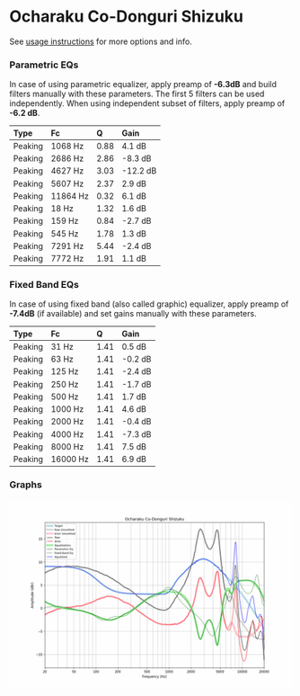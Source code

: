 # Ocharaku Co-Donguri Shizuku
See [usage instructions](https://github.com/jaakkopasanen/AutoEq#usage) for more options and info.

### Parametric EQs
In case of using parametric equalizer, apply preamp of **-6.3dB** and build filters manually
with these parameters. The first 5 filters can be used independently.
When using independent subset of filters, apply preamp of **-6.2 dB**.

| Type    | Fc       |    Q | Gain     |
|:--------|:---------|:-----|:---------|
| Peaking | 1068 Hz  | 0.88 | 4.1 dB   |
| Peaking | 2686 Hz  | 2.86 | -8.3 dB  |
| Peaking | 4627 Hz  | 3.03 | -12.2 dB |
| Peaking | 5607 Hz  | 2.37 | 2.9 dB   |
| Peaking | 11864 Hz | 0.32 | 6.1 dB   |
| Peaking | 18 Hz    | 1.32 | 1.6 dB   |
| Peaking | 159 Hz   | 0.84 | -2.7 dB  |
| Peaking | 545 Hz   | 1.78 | 1.3 dB   |
| Peaking | 7291 Hz  | 5.44 | -2.4 dB  |
| Peaking | 7772 Hz  | 1.91 | 1.1 dB   |

### Fixed Band EQs
In case of using fixed band (also called graphic) equalizer, apply preamp of **-7.4dB**
(if available) and set gains manually with these parameters.

| Type    | Fc       |    Q | Gain    |
|:--------|:---------|:-----|:--------|
| Peaking | 31 Hz    | 1.41 | 0.5 dB  |
| Peaking | 63 Hz    | 1.41 | -0.2 dB |
| Peaking | 125 Hz   | 1.41 | -2.4 dB |
| Peaking | 250 Hz   | 1.41 | -1.7 dB |
| Peaking | 500 Hz   | 1.41 | 1.7 dB  |
| Peaking | 1000 Hz  | 1.41 | 4.6 dB  |
| Peaking | 2000 Hz  | 1.41 | -0.4 dB |
| Peaking | 4000 Hz  | 1.41 | -7.3 dB |
| Peaking | 8000 Hz  | 1.41 | 7.5 dB  |
| Peaking | 16000 Hz | 1.41 | 6.9 dB  |

### Graphs
![](./Ocharaku%20Co-Donguri%20Shizuku.png)